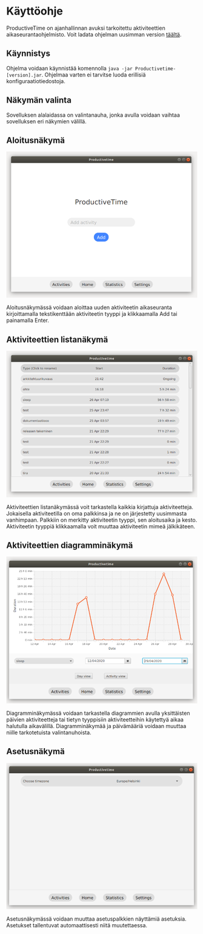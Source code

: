 # Käyttöohje

ProductiveTime on ajanhallinnan avuksi tarkoitettu aktiviteettien aikaseurantaohjelmisto. Voit ladata ohjelman uusimman version [täältä](https://github.com/Jokauppi/ot-harjoitustyo/releases).

## Käynnistys

Ohjelma voidaan käynnistää komennolla ```java -jar Productivetime-[version].jar```. Ohjelmaa varten ei tarvitse luoda erillisiä konfiguraatiotiedostoja.

## Näkymän valinta

Sovelluksen alalaidassa on valintanauha, jonka avulla voidaan vaihtaa sovelluksen eri näkymien välillä.

## Aloitusnäkymä

![HomeView](Images/UserManual/Home.png)

Aloitusnäkymässä voidaan aloittaa uuden aktiviteetin aikaseuranta kirjoittamalla tekstikenttään aktiviteetin tyyppi ja klikkaamalla Add tai painamalla Enter. 

## Aktiviteettien listanäkymä

![ListView](Images/UserManual/List.png)

Aktiviteettien listanäkymässä voit tarkastella kaikkia kirjattuja aktiviteetteja. Jokaisella aktiviteetilla on oma palkkinsa ja ne on järjestetty uusimmasta vanhimpaan. Palkkiin on merkitty aktiviteetin tyyppi, sen aloitusaika ja kesto. Aktiviteetin tyyppiä klikkaamalla voit muuttaa aktiviteetin mimeä jälkikäteen.

## Aktiviteettien diagramminäkymä

![StatsView](Images/UserManual/Stats.png)

Diagramminäkymässä voidaan tarkastella diagrammien avulla yksittäisten päivien aktiviteetteja tai tietyn tyyppisiin aktiviteetteihin käytettyä aikaa halutulla aikavälillä. Diagramminäkymää ja päivämääriä voidaan muuttaa niille tarkotetuista valintanuhoista. 

## Asetusnäkymä

![SettingsView](Images/UserManual/Settings.png)

Asetusnäkymässä voidaan muuttaa asetuspalkkien näyttämiä asetuksia. Asetukset tallentuvat automaattisesti niitä muutettaessa.